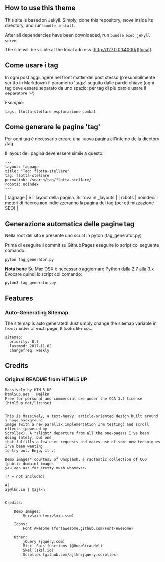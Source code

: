 ## How to use this theme

This site is based on Jekyll. Simply, clone this repository, move inside its directory, and run `bundle install`.

After all dependencies have been downloaded, run `bundle exec jekyll serve`.

The site will be visible at the local address [http://127.0.0.1:4000/][local].


[zip]: https://github.com/iwiedenm/jekyll-theme-massively-src/archive/master.zip
[local]: http://127.0.0.1:4000/
[jekyll]: https://jekyllrb.com/

## Come usare i tag

In ogni post aggiungere nel front matter del post stesso (presumibilmente scritto in Markdown) il parametro 'tags:' seguito dalle parole chiave (ogni tag deve essere separato da uno spazio; per tag di più parole usare il separatore '-')

*Esempio*:

```
tags: flotta-stellare esplorazione combat
```

## Come generare le pagine 'tag'

Per ogni tag è necessario creare una nuova pagina all'interno della diectory /tag

Il layout dell pagina deve essere simile a questo:

```
---
layout: tagpage
title: "Tag: flotta-stellare"
tag: flotta-stellare
permalink: /search/tag/flotta-stellare/
robots: noindex
---
```

| tagpage  	| è il layout della pagina. Si trova in _layouts  	|
| robots  	| noindex: i motori di ricerca non indicizzeranno la pagina del tag (per ottimizzazione SEO)  	|

## Generazione **automatica** delle pagine tag

Nella root del sito è presente uno script in pyton (tag_generator.py)

Prima di eseguire il commit su Github Pages eseguire lo script col seguente comando:

```
pyton tag_generator.py
```

**Nota bene** Su Mac OSX è necessario aggiornare Python dalla 2.7 alla 3.x<br>
Evocare quindi lo script col comando:

```
pyton3 tag_generator.py
```

## Features

### Auto-Generating Sitemap
The sitemap is auto generated! Just simply change the sitemap variable in front matter of each page. It looks like so...
```
sitemap:
  priority: 0.7
  lastmod: 2017-11-02
  changefreq: weekly
```

## Credits
### Original README from HTML5 UP
```
Massively by HTML5 UP
html5up.net | @ajlkn
Free for personal and commercial use under the CCA 3.0 license (html5up.net/license)


This is Massively, a text-heavy, article-oriented design built around a huge background
image (with a new parallax implementation I'm testing) and scroll effects (powered by
Scrollex). A *slight* departure from all the one-pagers I've been doing lately, but one
that fulfills a few user requests and makes use of some new techniques I've been wanting
to try out. Enjoy it :)

Demo images* courtesy of Unsplash, a radtastic collection of CC0 (public domain) images
you can use for pretty much whatever.

(* = not included)

AJ
aj@lkn.io | @ajlkn


Credits:

	Demo Images:
		Unsplash (unsplash.com)

	Icons:
		Font Awesome (fortawesome.github.com/Font-Awesome)

	Other:
		jQuery (jquery.com)
		Misc. Sass functions (@HugoGiraudel)
		Skel (skel.io)
		Scrollex (github.com/ajlkn/jquery.scrollex)
```
